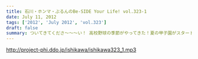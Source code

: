 ```yaml
---
title: 石川・ホンマ・ぶるんのBe-SIDE Your Life! vol.323-1
date: July 11, 2012
tags: ['2012', 'July 2012', 'vol.323']
draft: false
summary: ついてきてくださ～～～い！ 高校野球の季節がやってきた！夏の甲子園がスタートということで 野球トークがっつり！が始まる季節です。ＮＡＭＡＥ
---
```


http://project-phi.ddo.jp/ishikawa/ishikawa323_1.mp3
